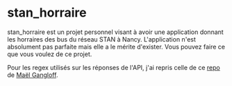 # stan_horraire

stan_horraire est un projet personnel visant à avoir une application donnant les horraires des bus du réseau STAN à Nancy.
L'application n'est absolument pas parfaite mais elle a le mérite d'exister. 
Vous pouvez faire ce que vous voulez de ce projet. 

Pour les regex utilisés sur les réponses de l'API, j'ai repris celle de ce [repo](https://github.com/maelgangloff/stan-api) de [Maël Gangloff](https://github.com/maelgangloff). 
